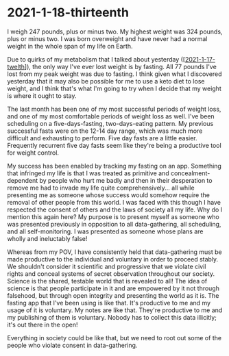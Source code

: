 # 2021-1-18-thirteenth

I weigh 247 pounds, plus or minus two.  My highest weight was 324 pounds, plus or minus two.  I was born overweight and have never had a normal weight in the whole span of my life on Earth.

Due to quirks of my metabolism that I talked about yesterday ([[2021-1-17-twelth]]), the only way I've ever lost weight is by fasting.  All 77 pounds I've lost from my peak weight was due to fasting.  I think given what I discovered yesterday that it may also be possible for me to use a keto diet to lose weight, and I think that's what I'm going to try when I decide that my weight is where it ought to stay.

The last month has been one of my most successful periods of weight loss, and one of my most comfortable periods of weight loss as well.  I've been scheduling on a five-days-fasting, two-days-eating pattern.  My previous successful fasts were on the 12-14 day range, which was much more difficult and exhausting to perform.  Five day fasts are a little easier.  Frequently recurrent five day fasts seem like they're being a productive tool for weight control.

My success has been enabled by tracking my fasting on an app.  Something that infringed my life is that I was treated as primitive and concealment-dependent by people who hurt me badly and then in their desperation to remove me had to invade my life quite comprehensively... all while presenting me as someone whose success would somehow require the removal of other people from this world.  I was faced with this though I have respected the consent of others and the laws of society all my life.  Why do I mention this again here?  My purpose is to present myself as someone who was presented previously in opposition to all data-gathering, all scheduling, and all self-monitoring.  I was presented as someone whose plans are wholly and ineluctably false!

Whereas from my POV, I have consistently held that data-gathering must be made productive to the individual and voluntary in order to proceed stably.  We shouldn't consider it scientific and progressive that we violate civil rights and conceal systems of secret observation throughout our society.  Science is the shared, testable world that is revealed to all!  The idea of science is that people participate in it and are empowered by it not through falsehood, but through open integrity and presenting the world as it is.  The fasting app that I've been using is like that.  It's productive to me and my usage of it is voluntary.  My notes are like that.  They're productive to me and my publishing of them is voluntary.  Nobody has to collect this data illicitly; it's out there in the open!

Everything in society could be like that, but we need to root out some of the people who violate consent in data-gathering.

[//begin]: # "Autogenerated link references for markdown compatibility"
[2021-1-17-twelth]: 2021-1-17-twelth "2021-1-17-twelth"
[//end]: # "Autogenerated link references"